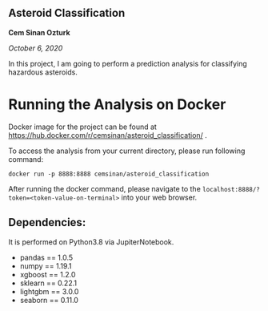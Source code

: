 ## Asteroid Classification

__Cem Sinan Ozturk__

_October 6, 2020_

In this project, I am going to perform a prediction analysis for classifying hazardous asteroids.

# Running the Analysis on Docker

Docker image for the project can be found at https://hub.docker.com/r/cemsinan/asteroid_classification/ .

To access the analysis from your current directory, please run following command:

`docker run -p 8888:8888 cemsinan/asteroid_classification`

After running the docker command, please navigate to the `localhost:8888/?token=<token-value-on-terminal>` into your web browser.


## Dependencies:
It is performed on Python3.8 via JupiterNotebook.

- pandas == 1.0.5
- numpy == 1.19.1
- xgboost == 1.2.0
- sklearn == 0.22.1
- lightgbm == 3.0.0
- seaborn == 0.11.0
